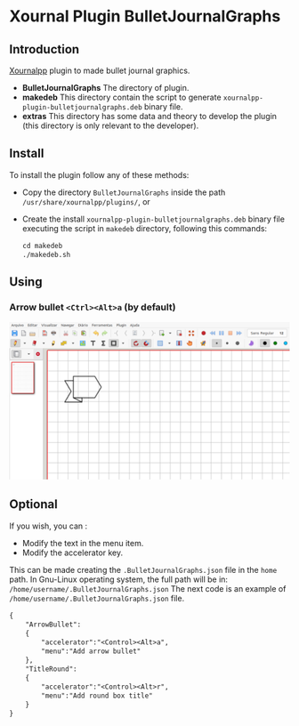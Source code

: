 # Xournal Plugin BulletJournalGraphs

## Introduction
[Xournalpp](https://github.com/xournalpp/xournalpp) plugin to made bullet journal graphics.

  * **BulletJournalGraphs** The directory of plugin.
  * **makedeb** This directory contain the script to generate `xournalpp-plugin-bulletjournalgraphs.deb` binary file.
  * **extras** This directory has some data and theory to develop the plugin (this directory is only relevant to the developer).

## Install

To install the plugin follow any of these methods:

  * Copy the directory `BulletJournalGraphs` inside the path `/usr/share/xournalpp/plugins/`, or
  * Create the install `xournalpp-plugin-bulletjournalgraphs.deb` binary file executing the script in `makedeb` directory, following this commands:

        cd makedeb
        ./makedeb.sh

## Using

### Arrow bullet `<Ctrl><Alt>a` (by default)
![Arrow bullet](screenshot/screenshot1.png)

## Optional
If you wish, you can :

  * Modify the text in the menu item.
  * Modify the accelerator key.

This can be made creating the `.BulletJournalGraphs.json` file in the `home` path. In Gnu-Linux operating system, the full path will be in: `/home/username/.BulletJournalGraphs.json`
The next code is an example of `/home/username/.BulletJournalGraphs.json` file.

    {
        "ArrowBullet":
        {
            "accelerator":"<Control><Alt>a",
            "menu":"Add arrow bullet"
        },
        "TitleRound":
        {
            "accelerator":"<Control><Alt>r",
            "menu":"Add round box title"
        }
    }
